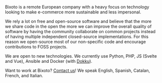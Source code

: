 Bixoto is a remote European company with a heavy focus on technology looking to make e-commerce more sustainable and
less impersonal.

We rely a lot on free and open-source software and believe that the more we share code in the open the more we can
improve the overall quality of software by having the community collaborate on common projects instead of having
multiple independent closed-source implementations. For this reason we open-source most of our non-specific code and
encourage contributions to FOSS projects.

We are open to new technologies. We currently use Python, PHP, JS (Svelte and Vue), Ansible and Docker (with [Dokku][]).

Want to work at Bixoto? [Contact us][jobs]! We speak English, Spanish, Catalan, French, and Italian.

[Dokku]: https://dokku.com/
[jobs]: https://bixoto.com/es/trabaja-con-nosotros/
